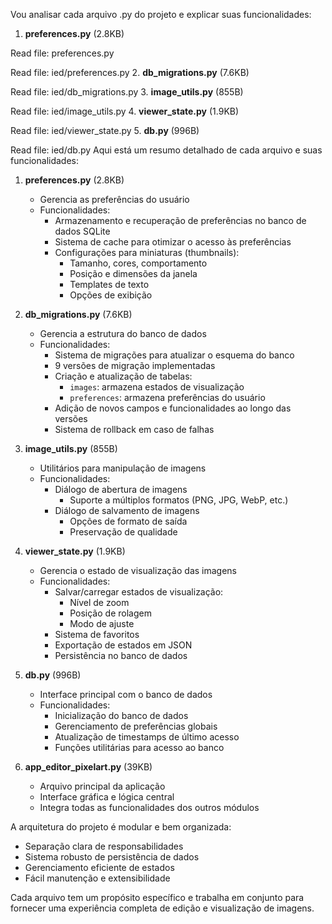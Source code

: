 Vou analisar cada arquivo .py do projeto e explicar suas funcionalidades:

1. **preferences.py** (2.8KB)

Read file: preferences.py

Read file: ied/preferences.py
2. **db_migrations.py** (7.6KB)

Read file: ied/db_migrations.py
3. **image_utils.py** (855B)

Read file: ied/image_utils.py
4. **viewer_state.py** (1.9KB)

Read file: ied/viewer_state.py
5. **db.py** (996B)

Read file: ied/db.py
Aqui está um resumo detalhado de cada arquivo e suas funcionalidades:

1. **preferences.py** (2.8KB)
   - Gerencia as preferências do usuário
   - Funcionalidades:
     - Armazenamento e recuperação de preferências no banco de dados SQLite
     - Sistema de cache para otimizar o acesso às preferências
     - Configurações para miniaturas (thumbnails):
       - Tamanho, cores, comportamento
       - Posição e dimensões da janela
       - Templates de texto
       - Opções de exibição

2. **db_migrations.py** (7.6KB)
   - Gerencia a estrutura do banco de dados
   - Funcionalidades:
     - Sistema de migrações para atualizar o esquema do banco
     - 9 versões de migração implementadas
     - Criação e atualização de tabelas:
       - `images`: armazena estados de visualização
       - `preferences`: armazena preferências do usuário
     - Adição de novos campos e funcionalidades ao longo das versões
     - Sistema de rollback em caso de falhas

3. **image_utils.py** (855B)
   - Utilitários para manipulação de imagens
   - Funcionalidades:
     - Diálogo de abertura de imagens
       - Suporte a múltiplos formatos (PNG, JPG, WebP, etc.)
     - Diálogo de salvamento de imagens
       - Opções de formato de saída
       - Preservação de qualidade

4. **viewer_state.py** (1.9KB)
   - Gerencia o estado de visualização das imagens
   - Funcionalidades:
     - Salvar/carregar estados de visualização:
       - Nível de zoom
       - Posição de rolagem
       - Modo de ajuste
     - Sistema de favoritos
     - Exportação de estados em JSON
     - Persistência no banco de dados

5. **db.py** (996B)
   - Interface principal com o banco de dados
   - Funcionalidades:
     - Inicialização do banco de dados
     - Gerenciamento de preferências globais
     - Atualização de timestamps de último acesso
     - Funções utilitárias para acesso ao banco

6. **app_editor_pixelart.py** (39KB)
   - Arquivo principal da aplicação
   - Interface gráfica e lógica central
   - Integra todas as funcionalidades dos outros módulos

A arquitetura do projeto é modular e bem organizada:
- Separação clara de responsabilidades
- Sistema robusto de persistência de dados
- Gerenciamento eficiente de estados
- Fácil manutenção e extensibilidade

Cada arquivo tem um propósito específico e trabalha em conjunto para fornecer uma experiência completa de edição e visualização de imagens.
